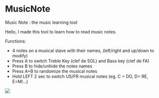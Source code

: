 # MusicNote
Music Note : the music learning tool

Hello, I made this tool to learn how to read music notes.

Functions:
- 4 notes on a musical stave with their names, (left/right and up/down to modify)
- Press A to switch Treble Key (clef de SOL) and Bass key (clef de FA)
- Press B to hide/unhide the notes names
- Press A+B to randomize the musical notes
- Hold LEFT 2 sec to switch US/FR musical notes (eg. C = DO, D= RE, E=MI...)

![](https://github.com/Awot83/MusicNote/blob/master/MUSIC1.gif?raw=true)

